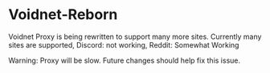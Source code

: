 # Voidnet-Reborn
Voidnet Proxy is being rewritten to support many more sites. Currently many sites are supported, Discord: not working, Reddit: Somewhat Working

Warning: Proxy will be slow. Future changes should help fix this issue.
